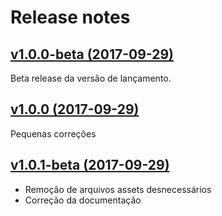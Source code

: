 # Release notes

## [v1.0.0-beta (2017-09-29)](https://github.com/tvufg/grade/releases/tag/v1.0.0-beta)

Beta release da versão de lançamento.

## [v1.0.0 (2017-09-29)](https://github.com/tvufg/grade/releases/tag/v1.0.0)

Pequenas correções

## [v1.0.1-beta (2017-09-29)](https://github.com/tvufg/grade/releases/tag/v1.0.1-beta)

* Remoção de arquivos assets desnecessários
* Correção da documentação
